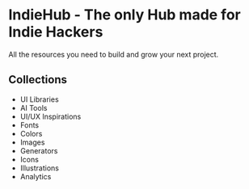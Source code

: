 # IndieHub - The only Hub made for Indie Hackers

All the resources you need to build and grow your next project.

## Collections

- UI Libraries
- AI Tools
- UI/UX Inspirations
- Fonts
- Colors
- Images
- Generators
- Icons
- Illustrations
- Analytics